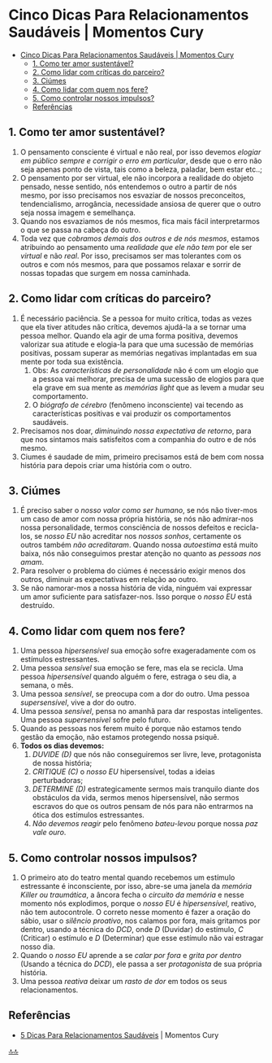 <div class="header" id="myHeader">
  <div class="navbar" w3-include-html="/menu.inc"> </div>
</div>
<div class="title"><script> document.write(document.title);</script></div>  
<main>
<!-- markdownlint-disable-next-line -->
<span id="topo"><span>

# Cinco Dicas Para Relacionamentos Saudáveis | Momentos Cury

- [Cinco Dicas Para Relacionamentos Saudáveis | Momentos Cury](#cinco-dicas-para-relacionamentos-saudáveis--momentos-cury)
  - [1. Como ter amor sustentável?](#1-como-ter-amor-sustentável)
  - [2. Como lidar com críticas do parceiro?](#2-como-lidar-com-críticas-do-parceiro)
  - [3. Ciúmes](#3-ciúmes)
  - [4. Como lidar com quem nos fere?](#4-como-lidar-com-quem-nos-fere)
  - [5. Como controlar nossos impulsos?](#5-como-controlar-nossos-impulsos)
  - [Referências](#referências)

## 1. Como ter amor sustentável?

1. O pensamento consciente é virtual e não real, por isso devemos _elogiar em público sempre e corrigir o erro em particular_, desde que o erro não seja apenas ponto de vista, tais como a beleza, paladar, bem estar etc..;
2. O pensamento por ser virtual, ele não incorpora a realidade do objeto pensado, nesse sentido, nós entendemos o outro a partir de nós mesmo, por isso precisamos nos esvaziar de nossos preconceitos,  tendencialismo, arrogância, necessidade ansiosa de querer que o outro seja nossa imagem e semelhança.
3. Quando nos esvaziamos de nós mesmos, fica mais fácil interpretarmos o que se passa na cabeça do outro.
4. Toda vez que _cobramos demais dos outros e de nós mesmos_, estamos atribuindo ao pensamento uma _realidade que ele não tem_ por ele ser _virtual_ e não _real_. Por isso, precisamos ser mas tolerantes com os outros e com nós mesmos, para que possamos relaxar e sorrir de nossas topadas que surgem em nossa caminhada.

## 2. Como lidar com críticas do parceiro?

1. É necessário paciência. Se a pessoa for muito crítica, todas as vezes que ela tiver atitudes não crítica, devemos ajudá-la a se tornar uma pessoa melhor. Quando ela agir de uma forma positiva, devemos valorizar sua atitude e elogia-la para que uma sucessão de memórias positivas, possam superar as memórias negativas implantadas em sua mente por toda sua existência.
   1. Obs: As _características de personalidade_ não é com um elogio que a pessoa vai melhorar, precisa de uma sucessão de elogios para que ela grave em sua mente as _memórias light_ que as levem a mudar seu comportamento.
   2. O _biógrafo de cérebro_ (fenômeno inconsciente) vai tecendo as características positivas e vai produzir os comportamentos saudáveis.
2. Precisamos nos doar, _diminuindo nossa expectativa de retorno_, para que nos sintamos mais satisfeitos com a companhia do outro e de nós mesmo.
3. Ciumes é saudade de mim, primeiro precisamos está de bem com nossa história para depois criar uma história com o outro.

## 3. Ciúmes

1. É preciso saber o _nosso valor como ser humano_, se nós não tiver-mos um caso de amor com nossa própria história, se nós não admirar-nos nossa personalidade, termos consciência de nossos defeitos e recicla-los, se _nosso EU_ não acreditar nos _nossos sonhos_, certamente os outros também _não acreditaram_. Quando nossa _autoestima_ está muito baixa, nós não conseguimos prestar atenção no quanto as _pessoas nos amam_.
2. Para resolver o problema do ciúmes é necessário exigir menos dos outros, diminuir as expectativas em relação ao outro.
3. Se não namorar-mos a nossa história de vida, ninguém vai expressar um amor suficiente para satisfazer-nos. Isso porque o _nosso EU_ está destruído.

## 4. Como lidar com quem nos fere?

1. Uma pessoa _hipersensível_ sua emoção sofre exageradamente com os estímulos estressantes.
2. Uma pessoa _sensível_ sua emoção se fere, mas ela se recicla. Uma pessoa _hipersensível_ quando alguém o fere, estraga o seu dia, a semana, o mês.
3. Uma pessoa _sensível_, se preocupa com a dor do outro. Uma pessoa _supersensível_, vive a dor do outro.
4. Uma pessoa _sensível_, pensa no amanhã para dar respostas inteligentes. Uma pessoa _supersensível_ sofre pelo futuro.
5. Quando as pessoas nos ferem muito é porque não estamos tendo gestão da emoção, não estamos protegendo nossa psiquê.
6. **Todos os dias devemos:**
   1. _DUVIDE (D)_ que nós não conseguiremos ser livre, leve, protagonista de nossa história;
   2. _CRITIQUE (C)_ o _nosso EU_ hipersensível, todas a ideias perturbadoras;
   3. _DETERMINE (D)_ estrategicamente sermos mais tranquilo diante dos obstáculos da vida, sermos menos hipersensível, não sermos escravos do que os outros pensam de nós para não entrarmos na ótica dos estímulos estressantes.
   4. _Não devemos reagir_ pelo fenômeno _bateu-levou_ porque nossa _paz vale ouro_.

## 5. Como controlar nossos impulsos?

1. O primeiro ato do teatro mental quando recebemos um estímulo estressante  é inconsciente, por isso, abre-se uma janela da _memória Killer ou traumática_, a âncora fecha o _circuito da memória_ e nesse momento nós explodimos, porque o _nosso EU_ é _hipersensível_, reativo, não tem autocontrole. O correto nesse momento é fazer a oração do sábio, usar o _silêncio proativo_, nos calamos por fora, mais gritamos por dentro, usando a técnica do _DCD_, onde _D_ (Duvidar) do estímulo, _C_ (Criticar) o estímulo e _D_ (Determinar) que esse estímulo não vai estragar nosso dia.
2. Quando o _nosso EU_ aprende a se _calar por fora_ e _grita por dentro_ (Usando a técnica do _DCD_), ele passa a ser _protagonista_ de sua própria história.
3. Uma pessoa _reativa_ deixar um _rasto de dor_ em todos os seus relacionamentos.

## Referências

- [5 Dicas Para Relacionamentos Saudáveis](https://www.youtube.com/watch?v=1ao7AxD88qA) | Momentos Cury

</main>

<!-- markdownlint-disable-next-line -->
<script>  includeHTML(); FixHeader(window,"myHeader"); </script>
[🔝🔝](#topo "Retorna ao topo")